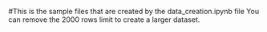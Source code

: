 #This is the sample files that are created by the data_creation.ipynb file
You can remove the 2000 rows limit to create a larger dataset.
